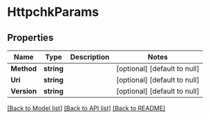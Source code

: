 # HttpchkParams

## Properties
Name | Type | Description | Notes
------------ | ------------- | ------------- | -------------
**Method** | **string** |  | [optional] [default to null]
**Uri** | **string** |  | [optional] [default to null]
**Version** | **string** |  | [optional] [default to null]

[[Back to Model list]](../README.md#documentation-for-models) [[Back to API list]](../README.md#documentation-for-api-endpoints) [[Back to README]](../README.md)


